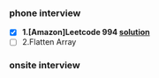 ### phone interview

- [x] **1.[Amazon]Leetcode 994 [solution](leetcode/LC994.md)**
- [ ] 2.Flatten Array

### onsite interview
